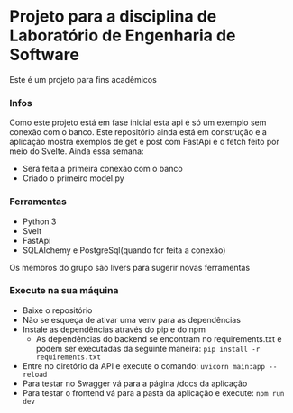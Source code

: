 # Projeto para a disciplina de Laboratório de Engenharia de Software
Este é um projeto para fins acadêmicos
### Infos
Como este projeto está em fase inicial esta api é só um exemplo sem conexão com o banco.
Este repositório ainda está em construção e a aplicação mostra exemplos de get e post com FastApi e o fetch feito por meio do Svelte.
Ainda essa semana:
- Será feita a primeira conexão com o banco
- Criado o primeiro model.py
### Ferramentas
- Python 3
- Svelt
- FastApi
- SQLAlchemy e PostgreSql(quando for feita a conexão)

Os membros do grupo são livers para sugerir novas ferramentas


### Execute na sua máquina
- Baixe o repositório
- Não se esqueça de ativar uma venv para as dependências
- Instale as dependências através do pip e do npm
  - As dependências do backend se encontram no requirements.txt e podem ser executadas da seguinte maneira: ```pip install -r requirements.txt```
- Entre no diretório da API e execute o comando: ```uvicorn main:app --reload```
- Para testar no Swagger vá para a página /docs da aplicação
- Para testar o frontend vá para a pasta da aplicação e execute: ```npm run dev```
